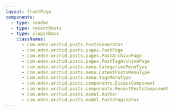 ```yaml
---
layout: frontPage
components:
  - type: readme
  - type: recentPosts
  - type: pluginDocs
    classNames: 
      - com.eden.orchid.posts.PostsGenerator
      - com.eden.orchid.posts.pages.PostPage
      - com.eden.orchid.posts.pages.PostArchivePage
      - com.eden.orchid.posts.pages.PostTagArchivePage
      - com.eden.orchid.posts.menu.CategoriesMenuType
      - com.eden.orchid.posts.menu.LatestPostsMenuType
      - com.eden.orchid.posts.menu.TagsMenuType
      - com.eden.orchid.posts.components.DisqusComponent
      - com.eden.orchid.posts.components.RecentPostsComponent
      - com.eden.orchid.posts.model.Author
      - com.eden.orchid.posts.model.PostsPaginator
---
```

